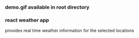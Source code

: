 

### demo.gif available in root directory

### react weather app
provides real time weather information for the selected locations 